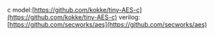 c model:[https://github.com/kokke/tiny-AES-c](https://github.com/kokke/tiny-AES-c)
verilog:[https://github.com/secworks/aes](https://github.com/secworks/aes)
